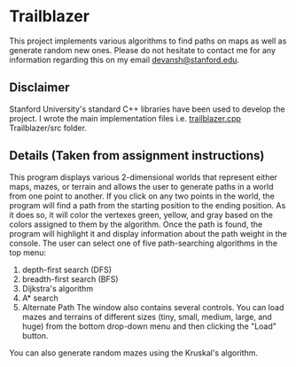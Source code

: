 # Trailblazer
This project implements various algorithms to find paths on maps as well as generate random new ones. Please do not hesitate to contact me for any 
information regarding this on my email devansh@stanford.edu.
## Disclaimer
Stanford University's standard C++ libraries have been used to develop the project. I wrote the main implementation files i.e. 
[trailblazer.cpp](https://github.com/devansh287/Trailblazer/blob/master/trailblazer.cpp) Trailblazer/src folder.
## Details (Taken from assignment instructions)
This program displays various 2-dimensional worlds that represent either maps, mazes, or terrain and allows the user to generate paths 
in a world from one point to another. 
If you click on any two points in the world, the program will find a path from the starting position to the ending position. 
As it does so, it will color the vertexes green, yellow, and gray based on the colors assigned to them by the algorithm. Once the 
path is found, the program will highlight it and display information about the path weight in the console. The user can select one of 
five path-searching algorithms in the top menu:

1. depth-first search (DFS)
2. breadth-first search (BFS)
3. Dijkstra's algorithm
4. A* search
5. Alternate Path
The window also contains several controls. You can load mazes and terrains of different sizes (tiny, small, medium, large, and huge) 
from the bottom drop-down menu and then clicking the "Load" button.

You can also generate random mazes using the Kruskal's algorithm.

